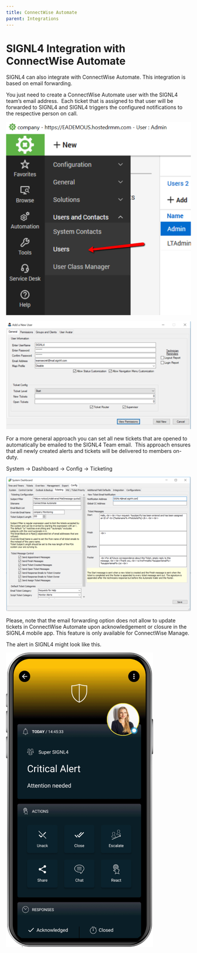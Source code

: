 ```yaml
---
title: ConnectWise Automate
parent: Integrations
---
```


# SIGNL4 Integration with ConnectWise Automate

SIGNL4 can also integrate with ConnectWise Automate. This integration is based on email forwarding.

You just need to create a ConnectWise Automate user with the SIGNL4 team’s email address.  Each ticket that is assigned to that user will be forwarded to SIGNL4 and SIGNL4 triggers the configured notifications to the respective person on call.

![Users](users.png)

![New User](new-user.png)

For a more general approach you can set all new tickets that are opened to automatically be emailed to the SIGNL4 Team email.  This approach ensures that all newly created alerts and tickets will be delivered to members on-duty.

System -> Dashboard -> Config -> Ticketing

![Configure Ticketing](config-ticketing.png)

Please, note that the email forwarding option does not allow to update tickets in ConnectWise Automate upon acknowledgement or closure in the SIGNL4 mobile app. This feature is only available for ConnectWise Manage.

The alert in SIGNL4 might look like this.

![SIGNL4 Alert](signl4-alert.png)
